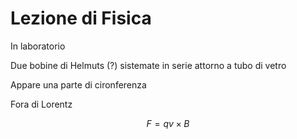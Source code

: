 # Lezione di Fisica

In laboratorio

Due bobine di Helmuts (?) sistemate in serie attorno a tubo di vetro

Appare una parte di cironferenza

Fora di Lorentz 

$$
F=qv\times B
$$
<!--stackedit_data:
eyJoaXN0b3J5IjpbMTI1NTUyMDQ4NCwxNzYzMzg5NDldfQ==
-->